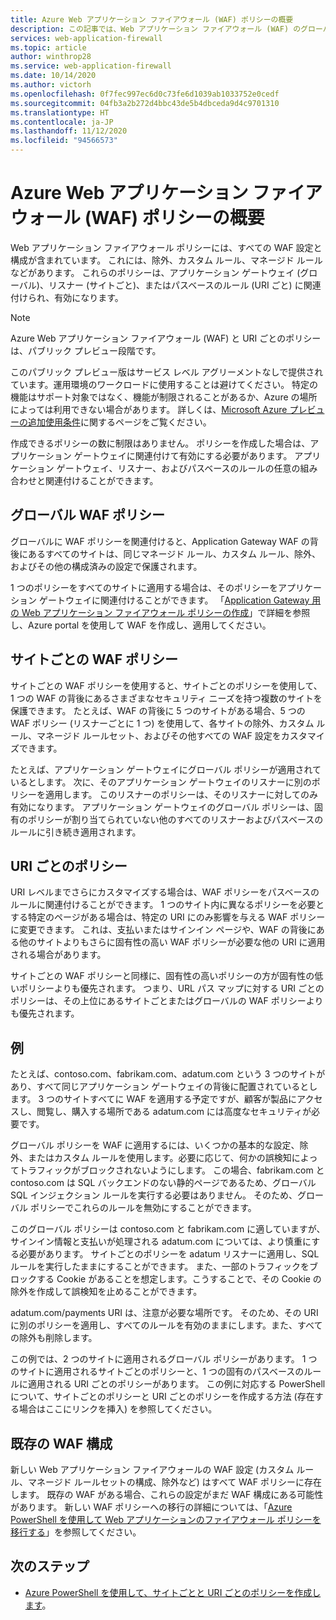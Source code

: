 ```yaml
---
title: Azure Web アプリケーション ファイアウォール (WAF) ポリシーの概要
description: この記事では、Web アプリケーション ファイアウォール (WAF) のグローバル、サイトごと、および URI ごとのポリシーの概要について説明します。
services: web-application-firewall
ms.topic: article
author: winthrop28
ms.service: web-application-firewall
ms.date: 10/14/2020
ms.author: victorh
ms.openlocfilehash: 0f7fec997ec6d0c73fe6d1039ab1033752e0cedf
ms.sourcegitcommit: 04fb3a2b272d4bbc43de5b4dbceda9d4c9701310
ms.translationtype: HT
ms.contentlocale: ja-JP
ms.lasthandoff: 11/12/2020
ms.locfileid: "94566573"
---
```

# <a name="azure-web-application-firewall-waf-policy-overview"></a>Azure Web アプリケーション ファイアウォール (WAF) ポリシーの概要

Web アプリケーション ファイアウォール ポリシーには、すべての WAF 設定と構成が含まれています。 これには、除外、カスタム ルール、マネージド ルールなどがあります。 これらのポリシーは、アプリケーション ゲートウェイ (グローバル)、リスナー (サイトごと)、またはパスベースのルール (URI ごと) に関連付けられ、有効になります。

> [!NOTE]
> Azure Web アプリケーション ファイアウォール (WAF) と URI ごとのポリシーは、パブリック プレビュー段階です。
> 
> このパブリック プレビュー版はサービス レベル アグリーメントなしで提供されています。運用環境のワークロードに使用することは避けてください。 特定の機能はサポート対象ではなく、機能が制限されることがあるか、Azure の場所によっては利用できない場合があります。 詳しくは、[Microsoft Azure プレビューの追加使用条件](https://azure.microsoft.com/support/legal/preview-supplemental-terms/)に関するページをご覧ください。

作成できるポリシーの数に制限はありません。 ポリシーを作成した場合は、アプリケーション ゲートウェイに関連付けて有効にする必要があります。 アプリケーション ゲートウェイ、リスナー、およびパスベースのルールの任意の組み合わせと関連付けることができます。

## <a name="global-waf-policy"></a>グローバル WAF ポリシー

グローバルに WAF ポリシーを関連付けると、Application Gateway WAF の背後にあるすべてのサイトは、同じマネージド ルール、カスタム ルール、除外、およびその他の構成済みの設定で保護されます。

1 つのポリシーをすべてのサイトに適用する場合は、そのポリシーをアプリケーション ゲートウェイに関連付けることができます。 「[Application Gateway 用の Web アプリケーション ファイアウォール ポリシーの作成](create-waf-policy-ag.md)」で詳細を参照し、Azure portal を使用して WAF を作成し、適用してください。 

## <a name="per-site-waf-policy"></a>サイトごとの WAF ポリシー

サイトごとの WAF ポリシーを使用すると、サイトごとのポリシーを使用して、1 つの WAF の背後にあるさまざまなセキュリティ ニーズを持つ複数のサイトを保護できます。 たとえば、WAF の背後に 5 つのサイトがある場合、5 つの WAF ポリシー (リスナーごとに 1 つ) を使用して、各サイトの除外、カスタム ルール、マネージド ルールセット、およびその他すべての WAF 設定をカスタマイズできます。

たとえば、アプリケーション ゲートウェイにグローバル ポリシーが適用されているとします。 次に、そのアプリケーション ゲートウェイのリスナーに別のポリシーを適用します。 このリスナーのポリシーは、そのリスナーに対してのみ有効になります。 アプリケーション ゲートウェイのグローバル ポリシーは、固有のポリシーが割り当てられていない他のすべてのリスナーおよびパスベースのルールに引き続き適用されます。

## <a name="per-uri-policy"></a>URI ごとのポリシー

URI レベルまでさらにカスタマイズする場合は、WAF ポリシーをパスベースのルールに関連付けることができます。 1 つのサイト内に異なるポリシーを必要とする特定のページがある場合は、特定の URI にのみ影響を与える WAF ポリシーに変更できます。 これは、支払いまたはサインイン ページや、WAF の背後にある他のサイトよりもさらに固有性の高い WAF ポリシーが必要な他の URI に適用される場合があります。

サイトごとの WAF ポリシーと同様に、固有性の高いポリシーの方が固有性の低いポリシーよりも優先されます。 つまり、URL パス マップに対する URI ごとのポリシーは、その上位にあるサイトごとまたはグローバルの WAF ポリシーよりも優先されます。

## <a name="example"></a>例

たとえば、contoso.com、fabrikam.com、adatum.com という 3 つのサイトがあり、すべて同じアプリケーション ゲートウェイの背後に配置されているとします。 3 つのサイトすべてに WAF を適用する予定ですが、顧客が製品にアクセスし、閲覧し、購入する場所である adatum.com には高度なセキュリティが必要です。

グローバル ポリシーを WAF に適用するには、いくつかの基本的な設定、除外、またはカスタム ルールを使用します。必要に応じて、何かの誤検知によってトラフィックがブロックされないようにします。 この場合、fabrikam.com と contoso.com は SQL バックエンドのない静的ページであるため、グローバル SQL インジェクション ルールを実行する必要はありません。 そのため、グローバル ポリシーでこれらのルールを無効にすることができます。

このグローバル ポリシーは contoso.com と fabrikam.com に適していますが、サインイン情報と支払いが処理される adatum.com については、より慎重にする必要があります。 サイトごとのポリシーを adatum リスナーに適用し、SQL ルールを実行したままにすることができます。 また、一部のトラフィックをブロックする Cookie があることを想定します。こうすることで、その Cookie の除外を作成して誤検知を止めることができます。 

adatum.com/payments URI は、注意が必要な場所です。 そのため、その URI に別のポリシーを適用し、すべてのルールを有効のままにします。また、すべての除外も削除します。

この例では、2 つのサイトに適用されるグローバル ポリシーがあります。 1 つのサイトに適用されるサイトごとのポリシーと、1 つの固有のパスベースのルールに適用される URI ごとのポリシーがあります。 この例に対応する PowerShell について、サイトごとのポリシーと URI ごとのポリシーを作成する方法 (存在する場合はここにリンクを挿入) を参照してください。

## <a name="existing-waf-configurations"></a>既存の WAF 構成

新しい Web アプリケーション ファイアウォールの WAF 設定 (カスタム ルール、マネージド ルールセットの構成、除外など) はすべて WAF ポリシーに存在します。 既存の WAF がある場合、これらの設定がまだ WAF 構成にある可能性があります。 新しい WAF ポリシーへの移行の詳細については、「[Azure PowerShell を使用して Web アプリケーションのファイアウォール ポリシーを移行する](./migrate-policy.md)」を参照してください。 


## <a name="next-steps"></a>次のステップ

- [Azure PowerShell を使用して、サイトごとと URI ごとのポリシーを作成します](per-site-policies.md)。
